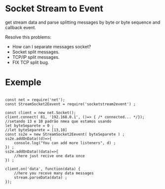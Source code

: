 # Socket Stream to Event

get stream data and parse splitting messages by byte or byte sequence and callback event.

Resolve this problems: 
* How can I separate messages socket?
* Socket split messages.
* TCP/IP split messages.
* FIX TCP split bug.


# Exemple

```

const net = require('net');
const StreamSocket2Eevent = require('socketstream2event') ;

const client = new net.Socket();
client.connect( 81, '192.168.0.1', ()=> { /* connected... */});
//setando 13 e 10 padrão nmea que estamos usando
let byteSeparete = 0 ;
//let byteSeparete = [13,10]
const ss2e = new StreamSocket2Eevent( byteSeparete ) ;
ss2e.addOnData((d)=>{
    console.log("You can add more listeners", d) ;
}) ;
ss2e.addOnData((data)=>{
    //here just recive one data once
}) ;

client.on('data', function(data) {
    //here you receve many data messages
    stream.parseData(data) ;
});



```
